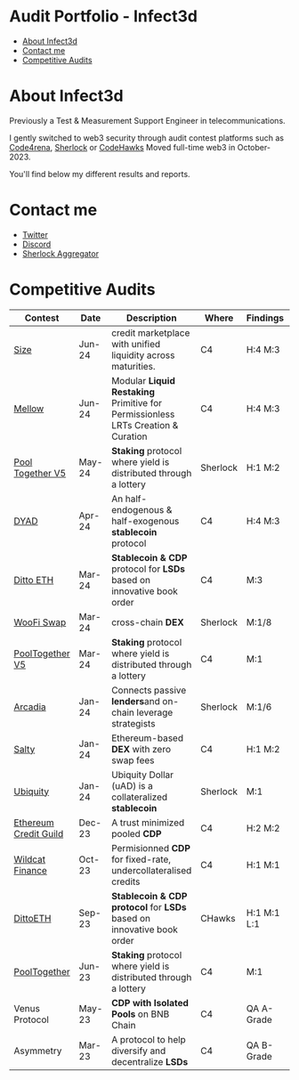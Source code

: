 # Audit Portfolio - Infect3d
- [About Infect3d](#about-Infect3d)
- [Contact me](#contact-me)
- [Competitive Audits](#competitive-audits)

# About Infect3d
Previously a Test & Measurement Support Engineer in telecommunications.

I gently switched to web3 security through audit contest platforms such as [Code4rena](https://code4rena.com/), [Sherlock](https://www.sherlock.xyz/) or [CodeHawks](https://www.codehawks.com/)
Moved full-time web3 in October-2023.

You'll find below my different results and reports.

# Contact me
- [Twitter](https://twitter.com/InfectedCrypto)
- [Discord](https://discordapp.com/users/209246832675651585)
- [Sherlock Aggregator](https://audits.sherlock.xyz/contests/225)


# Competitive Audits
| Contest																				| Date		| Description 																	| Where 	| Findings				| Mention						| Report																											|
| ------------------------------------------------------------------------------------	| --------- |--------------------------------------------------------------------------		| --------	| -----------------		| ---------------------------	| --------------------------------------------------------------------------------------------------------------	|
| [Size](https://code4rena.com/audits/2024-06-size)										| Jun-24	| credit marketplace with unified liquidity across maturities.					| C4		| H:4	 M:3			|								| [Still not public](https://github.com/InfectedIsm/Reports-Portfolio/blob/main/Contests/In_Progress.md)   						|
| [Mellow](https://audits.sherlock.xyz/contests/423)								| Jun-24	| Modular **Liquid Restaking** Primitive for Permissionless LRTs Creation & Curation| C4	| H:4	 M:3		|								| [Still not public](https://github.com/InfectedIsm/Reports-Portfolio/blob/main/Contests/In_Progress.md)   						|
| [Pool Together V5](https://audits.sherlock.xyz/contests/225)							| May-24	| **Staking** protocol where yield is distributed through a lottery				| Sherlock	| H:1	 M:2			|	9th place					| [Link](github.com/InfectedIsm/Reports-Portfolio/blob/main/Contests/2024/2024-05_Pool_Together.md)  				|
| [DYAD](https://code4rena.com/audits/2024-04-dyad#top)									| Apr-24	| An half-endogenous & half-exogenous **stablecoin** protocol					| C4		| H:4	 M:3			|								| [Link](https://github.com/InfectedIsm/Reports-Portfolio/blob/main/Contests/2024/2024-05_Dyad.md)   				|
| [Ditto ETH](https://code4rena.com/audits/2024-03-dittoeth#top)						| Mar-24	| **Stablecoin & CDP** protocol for **LSDs** based on innovative book order		| C4		| M:3					|	Solo M						| [Link](https://github.com/InfectedIsm/Reports-Portfolio/blob/main/Contests/2024/2024-03_DittoETH.md)  			|
| [WooFi Swap](https://audits.sherlock.xyz/contests/277)								| Mar-24	| cross-chain **DEX**															| Sherlock	| M:1/8					|	8th place					| [Link](https://github.com/InfectedIsm/Reports-Portfolio/blob/main/Contests/2024/2024-03_WooFi.md)    				|
| [PoolTogether V5](https://code4rena.com/audits/2024-03-pooltogether#top)				| Mar-24	| **Staking** protocol where yield is distributed through a lottery				| C4		| M:1					|	8th place					| [Link](https://github.com/InfectedIsm/Reports-Portfolio/blob/main/Contests/2024/2024-03_Pool_Together.md)			|
| [Arcadia](https://audits.sherlock.xyz/contests/137)									| Jan-24	| Connects passive **lenders**and on-chain leverage strategists					| Sherlock	| M:1/6					|								| [Link](https://github.com/InfectedIsm/Reports-Portfolio/blob/main/Contests/2024/2024-01_Arcadia.md)				|
| [Salty](https://code4rena.com/audits/2024-01-saltyio#top)								| Jan-24	| Ethereum-based **DEX** with zero swap fees									| C4		| H:1 M:2				|								| [Link](https://github.com/InfectedIsm/Reports-Portfolio/blob/main/Contests/2024/2024-01_SaltyIO.md)				|
| [Ubiquity](https://audits.sherlock.xyz/contests/138)									| Jan-24	| Ubiquity Dollar (uAD) is a collateralized **stablecoin**						| Sherlock	| M:1					|								| [Link](https://github.com/InfectedIsm/Reports-Portfolio/blob/main/Contests/2024/2024-01_Ubiquity.md)   			|
| [Ethereum Credit Guild](https://code4rena.com/audits/2023-12-ethereum-credit-guild)	| Dec-23	| A trust minimized pooled **CDP**												| C4		| H:2 M:2				|  								| [Link](https://github.com/InfectedIsm/Reports-Portfolio/blob/main/Contests/2023/2023-12_Ethereum_Credit_Guild.md)	|
| [Wildcat Finance](https://code4rena.com/audits/2023-10-the-wildcat-protocol#top)		| Oct-23	| Permisionned **CDP** for fixed-rate, undercollateralised credits				| C4		| H:1  M:1				| 								| [Link](https://github.com/InfectedIsm/Reports-Portfolio/blob/main/Contests/2023/2023-10_Wildcat_Finance.md) 		|
| [DittoETH](https://www.codehawks.com/contests/clm871gl00001mp081mzjdlwc)				| Sep-23	| **Stablecoin & CDP protocol** for **LSDs** based on innovative book order		| CHawks	| H:1 M:1 L:1			| 1 H selected for report		| [Link](https://github.com/InfectedIsm/Reports-Portfolio/blob/main/Contests/2023/2023-09_DittoETH.md)       		|
| [PoolTogether](https://code4rena.com/audits/2021-10-pooltogether-v4-contest#top)		| Jun-23	| **Staking** protocol where yield is distributed through a lottery				| C4		| M:1					| 1 M Selected for report		| [Link](https://github.com/InfectedIsm/Reports-Portfolio/blob/main/Contests/2023/2023-06_Pool_Together.md)			|
| Venus Protocol																		| May-23	| **CDP with Isolated Pools** on BNB Chain										| C4		| QA A-Grade			|								| [Link](https://github.com/InfectedIsm/Reports-Portfolio/blob/main/Contests/2023/2023-05_Venus_Protocol.md)		|
| Asymmetry																				| Mar-23	| A protocol to help diversify and decentralize **LSDs**						| C4		| QA B-Grade			|								| [Link](https://github.com/InfectedIsm/Reports-Portfolio/blob/main/Contests/2023/2023-03_Asymmetry.md) 			|

